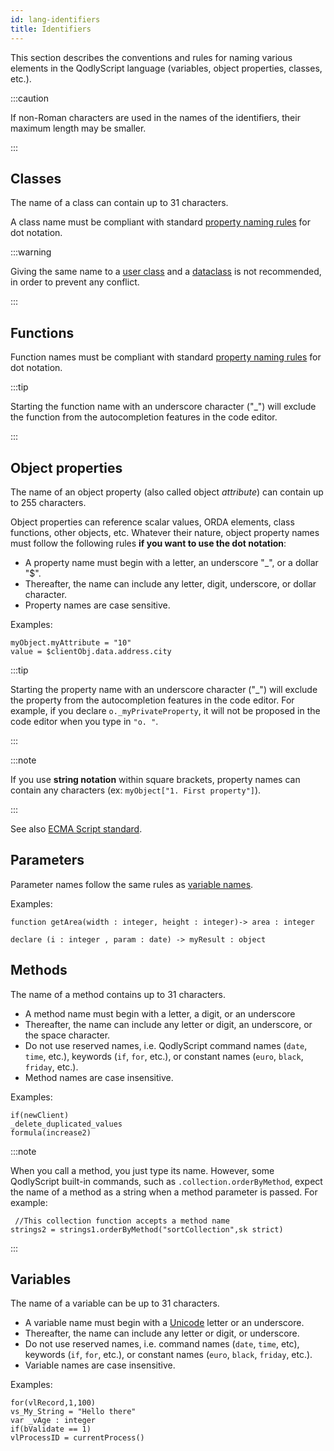 ```yaml
---
id: lang-identifiers
title: Identifiers
---
```


This section describes the conventions and rules for naming various elements in the QodlyScript language (variables, object properties, classes, etc.).

:::caution

If non-Roman characters are used in the names of the identifiers, their maximum length may be smaller.

:::


## Classes

The name of a class can contain up to 31 characters.

A class name must be compliant with standard [property naming rules](#object-properties) for dot notation.


:::warning

Giving the same name to a [user class](../../studio/coding.md#user-classes) and a [dataclass](../../studio/coding.md#orda-classes) is not recommended, in order to prevent any conflict.

:::


## Functions

Function names must be compliant with standard [property naming rules](#object-properties) for dot notation.

:::tip

Starting the function name with an underscore character ("_") will exclude the function from the autocompletion features in the code editor.

:::

## Object properties  

The name of an object property (also called object *attribute*) can contain up to 255 characters.

Object properties can reference scalar values, ORDA elements, class functions, other objects, etc. Whatever their nature, object property names must follow the following rules **if you want to use the dot notation**:

- A property name must begin with a letter, an underscore "_", or a dollar "$".
- Thereafter, the name can include any letter, digit, underscore, or dollar character.
- Property names are case sensitive.

Examples:

```qs
myObject.myAttribute = "10"
value = $clientObj.data.address.city
```

:::tip

Starting the property name with an underscore character ("_") will exclude the property from the autocompletion features in the code editor. For example, if you declare `o._myPrivateProperty`, it will not be proposed in the code editor when you type in `"o. "`.

:::

:::note

If you use **string notation** within square brackets, property names can contain any characters (ex: `myObject["1. First property"]`).

:::

See also [ECMA Script standard](https://www.ecma-international.org/ecma-262/5.1/#sec-7.6).

## Parameters

Parameter names follow the same rules as [variable names](#variables).

Examples:

```qs
function getArea(width : integer, height : integer)-> area : integer

declare (i : integer , param : date) -> myResult : object
```

## Methods

The name of a method contains up to 31 characters.

- A method name must begin with a letter, a digit, or an underscore
- Thereafter, the name can include any letter or digit, an underscore, or the space character.
- Do not use reserved names, i.e. QodlyScript command names (`date`, `time`, etc.), keywords (`if`, `for`, etc.), or constant names (`euro`, `black`, `friday`, etc.).
- Method names are case insensitive.

Examples:

```qs
if(newClient)
_delete_duplicated_values
formula(increase2)
```

:::note

When you call a method, you just type its name. However, some QodlyScript built-in commands, such as `.collection.orderByMethod`, expect the name of a method as a string when a method parameter is passed. For example:

```qs
 //This collection function accepts a method name
strings2 = strings1.orderByMethod("sortCollection",sk strict)
```

:::


## Variables

The name of a variable can be up to 31 characters.

- A variable name must begin with a [Unicode](https://developer.mozilla.org/en-US/docs/Glossary/Unicode) letter or an underscore.
- Thereafter, the name can include any letter or digit, or underscore.
- Do not use reserved names, i.e. command names (`date`, `time`, etc), keywords (`if`, `for`, etc.), or constant names (`euro`, `black`, `friday`, etc.).
- Variable names are case insensitive.

Examples:

```qs
for(vlRecord,1,100)
vs_My_String = "Hello there"
var _vAge : integer
if(bValidate == 1)
vlProcessID = currentProcess()
```
